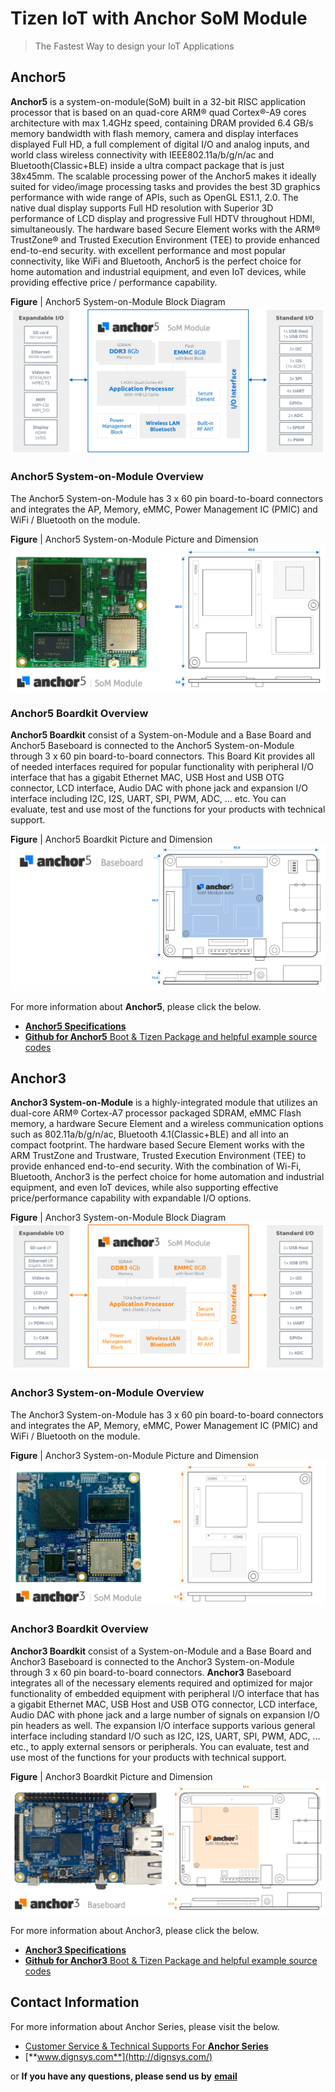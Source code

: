 # Tizen IoT with Anchor SoM Module

> The Fastest Way to design your IoT Applications

## Anchor5

**Anchor5** is a system-on-module(SoM) built in a 32-bit RISC application processor that is based on an quad-core ARM® quad Cortex®-A9 cores architecture with max 1.4GHz speed, containing DRAM provided 6.4 GB/s memory bandwidth with flash memory, camera and display interfaces displayed Full HD, a full complement of digital I/O and analog inputs, and world class wireless connectivity with IEEE802.11a/b/g/n/ac and Bluetooth(Classic+BLE) inside a ultra compact package that is just 38x45mm.
The scalable processing power of the Anchor5 makes it ideally suited for video/image processing tasks and provides the best 3D graphics performance with wide range of APIs, such as OpenGL ES1.1, 2.0.
The native dual display supports Full HD resolution with Superior 3D performance of  LCD display and progressive Full HDTV throughout HDMI, simultaneously.
The hardware based Secure Element works with the ARM® TrustZone® and Trusted Execution Environment (TEE) to provide enhanced end-to-end security.
with excellent performance and most popular connectivity, like WiFi and Bluetooth, Anchor5 is the perfect choice for home automation and industrial equipment, and even IoT devices, while providing effective price / performance capability.

**Figure** | Anchor5 System-on-Module Block Diagram
![Anchor3BlockDiagram](media/anchor5somDiagram.png)

### Anchor5 System-on-Module Overview

The Anchor5 System-on-Module has 3 x 60 pin board-to-board connectors and integrates the AP, Memory, eMMC, Power Management IC (PMIC) and WiFi / Bluetooth on the module.

**Figure** | Anchor5 System-on-Module Picture and Dimension
![Anchor3somPictureDimension](media/anchor5somPIC.png)
 
### Anchor5 Boardkit Overview
 
**Anchor5 Boardkit** consist of a System-on-Module and a Base Board and Anchor5 Baseboard is connected to the Anchor5 System-on-Module through 3 x 60 pin board-to-board connectors.
This Board Kit provides all of needed interfaces required for popular functionality with peripheral I/O interface that has a gigabit Ethernet MAC, USB Host and USB OTG connector, LCD interface, Audio DAC with phone jack and expansion I/O interface including I2C, I2S, UART, SPI, PWM, ADC, … etc.
You can evaluate, test and use most of the functions for your products with technical support.

**Figure** | Anchor5 Boardkit Picture and Dimension
![Anchor3baseboardPictureDimension](media/anchor5basePIC1.png)

For more information about **Anchor5**, please click the below.
- [**Anchor5 Specifications**](https://drive.google.com/open?id=1ljlG2EbQF4rYkY1LdZiYTxZ_5SF_9iTl)
- [**Github for Anchor5** Boot & Tizen Package and helpful example source codes](https://github.com/dignsys/)

## Anchor3

**Anchor3 System-on-Module** is a highly-integrated module that utilizes an dual-core ARM® Cortex-A7 processor packaged SDRAM, eMMC Flash memory, a hardware Secure Element and a wireless communication options such as 802.11a/b/g/n/ac, Bluetooth 4.1(Classic+BLE) and all into an compact footprint.
The hardware based Secure Element works with the ARM TrustZone and Trustware, Trusted Execution Environment (TEE) to provide enhanced end-to-end security.
With the combination of Wi-Fi, Bluetooth, Anchor3 is the perfect choice for home automation and industrial equipment, and even IoT devices, while also supporting effective price/performance capability with expandable I/O options.

**Figure** | Anchor3 System-on-Module Block Diagram
![Anchor3BlockDiagram](media/anchor3somDiagramO.png)

### Anchor3 System-on-Module Overview

The Anchor3 System-on-Module has 3 x 60 pin board-to-board connectors and integrates the AP, Memory, eMMC, Power Management IC (PMIC) and WiFi / Bluetooth on the module.

**Figure** | Anchor3 System-on-Module Picture and Dimension
![Anchor3somPictureDimension](media/anchor3somPICo.png)

### Anchor3 Boardkit Overview

**Anchor3 Boardkit** consist of a System-on-Module and a Base Board and Anchor3 Baseboard is connected to the Anchor3 System-on-Module through 3 x 60 pin board-to-board connectors.
**Anchor3** Baseboard integrates all of the necessary elements required and optimized for major functionality of embedded equipment with peripheral I/O interface that has a gigabit Ethernet MAC, USB Host and USB OTG connector, LCD interface, Audio DAC with phone jack and a large number of signals on expansion I/O pin headers as well.
The expansion I/O interface supports various general interface including standard I/O such as I2C, I2S, UART, SPI, PWM, ADC, ... etc., to apply external sensors or peripherals.
You can evaluate, test and use most of the functions for your products with technical support.

**Figure** | Anchor3 Boardkit Picture and Dimension
![Anchor3baseboardPictureDimension](media/anchor3basePICo.png)

For more information about Anchor3, please click the below.
- [**Anchor3 Specifications**](https://drive.google.com/open?id=1Lyg82AsNngCCvtgW5kcY1iOB71PmYUcm)
- [**Github for Anchor3** Boot & Tizen Package and helpful example source codes](https://github.com/dignsys/)

## Contact Information

For more information about Anchor Series, please visit the below.
- [Customer Service & Technical Supports For **Anchor Series**](https://www.dignsys.com/)
- [**www.dignsys.com**](http://dignsys.com/)

or **If you have any questions, please send us by** [**email**](hbahn@dignsys.com)
